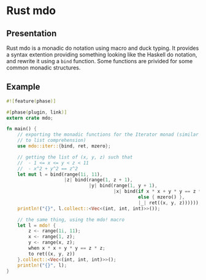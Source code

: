 # Rust mdo

## Presentation

Rust mdo is a monadic do notation using macro and duck typing.  It
provides a syntax extention providing something looking like the
Haskell do notation, and rewrite it using a `bind` function.  Some
functions are privided for some common monadic structures.

## Example

```rust
#![feature(phase)]

#[phase(plugin, link)]
extern crate mdo;

fn main() {
    // exporting the monadic functions for the Iterator monad (similar
    // to list comprehension)
    use mdo::iter::{bind, ret, mzero};

    // getting the list of (x, y, z) such that
    //  - 1 <= x <= y < z < 11
    //  - x^2 + y^2 == z^2
    let mut l = bind(range(1i, 11),
                     |z| bind(range(1, z + 1),
                              |y| bind(range(1, y + 1),
                                       |x| bind(if x * x + y * y == z * z { ret(()) }
                                                else { mzero() },
                                                |_| ret((x, y, z))))));
    println!("{}", l.collect::<Vec<(int, int, int)>>());

    // the same thing, using the mdo! macro
    let l = mdo! {
        z <- range(1i, 11);
        x <- range(1, z);
        y <- range(x, z);
        when x * x + y * y == z * z;
        to ret((x, y, z))
    }.collect::<Vec<(int, int, int)>>();
    println!("{}", l);
}
```

